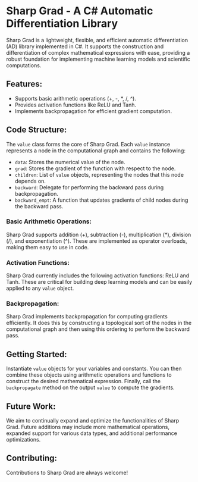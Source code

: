 # Sharp Grad - A C# Automatic Differentiation Library

Sharp Grad is a lightweight, flexible, and efficient automatic differentiation (AD) library implemented in C#. It supports the construction and differentiation of complex mathematical expressions with ease, providing a robust foundation for implementing machine learning models and scientific computations.

## Features:
- Supports basic arithmetic operations (+, -, *, /, ^).
- Provides activation functions like ReLU and Tanh.
- Implements backpropagation for efficient gradient computation.

## Code Structure:

The `value` class forms the core of Sharp Grad. Each `value` instance represents a node in the computational graph and contains the following:

- `data`: Stores the numerical value of the node.
- `grad`: Stores the gradient of the function with respect to the node.
- `children`: List of `value` objects, representing the nodes that this node depends on.
- `backward`: Delegate for performing the backward pass during backpropagation.
- `backward_empt`: A function that updates gradients of child nodes during the backward pass.

### Basic Arithmetic Operations:

Sharp Grad supports addition (+), subtraction (-), multiplication (*), division (/), and exponentiation (^). These are implemented as operator overloads, making them easy to use in code.

### Activation Functions:

Sharp Grad currently includes the following activation functions: ReLU and Tanh. These are critical for building deep learning models and can be easily applied to any `value` object.

### Backpropagation:

Sharp Grad implements backpropagation for computing gradients efficiently. It does this by constructing a topological sort of the nodes in the computational graph and then using this ordering to perform the backward pass.

## Getting Started:

Instantiate `value` objects for your variables and constants. You can then combine these objects using arithmetic operations and functions to construct the desired mathematical expression. Finally, call the `backpropagate` method on the output `value` to compute the gradients.

## Future Work:

We aim to continually expand and optimize the functionalities of Sharp Grad. Future additions may include more mathematical operations, expanded support for various data types, and additional performance optimizations.

## Contributing:

Contributions to Sharp Grad are always welcome!